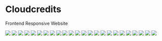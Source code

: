 # Cloudcredits
Frontend Responsive Website

<!-- Frontend Web-Design -->

<img src="img/1.png"> 
<img src="img/2.png"> 
<img src="img/3.png"> 
<img src="img/4.png"> 
<img src="img/5.png"> 
<img src="img/6.png"> 
<img src="img/7.png"> 
<img src="img/8.png"> 
<img src="img/9.png"> 
<img src="img/10.png"> 
<img src="img/11.png"> 
<img src="img/111.png"> 
<img src="img/12.png"> 
<img src="img/13.png">

<!-- Responsive on mobile -->
<img src="img/R-1"> 
<img src="img/R-2"> 
<img src="img/R-3"> 
<img src="img/R-4"> 
<img src="img/R-5"> 
<img src="img/R-6"> 
<img src="img/R-7"> 
<img src="img/R-8"> 
<img src="img/R-9"> 
<img src="img/R-10"> 